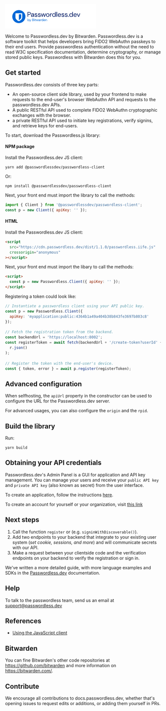 ![passwordless by bitwarden](<./Screenshot%202023-04-28%20at%2011.50.52%20AM%20(2).png>)

Welcome to Passwordless.dev by Bitwarden. Passwordless.dev is a software toolkit that helps developers bring FIDO2 WebAuthn passkeys to their end users. Provide passwordless authentication without the need to read W3C specification documentation, determine cryptography, or manage stored public keys. Passwordless with Bitwarden does this for you.

## Get started

Passwordless.dev consists of three key parts:

- An open-source client side library, used by your frontend to make requests to the end-user's browser WebAuthn API and requests to the passwordless.dev APIs.
- A public RESTful API used to complete FIDO2 WebAuthn cryptographic exchanges with the browser.
- a private RESTful API used to initiate key registrations, verify signins, and retrieve keys for end-users.

To start, download the Passwordless.js library:

#### NPM package

Install the Passwordless.dev JS client:

```console
yarn add @passwordlessdev/passwordless-client
```

Or:

```console
npm install @passwordlessdev/passwordless-client
```

Next, your front end must import the library to call the methods:

```js
import { Client } from '@passwordlessdev/passwordless-client';
const p = new Client({ apiKey: '' });
```

#### HTML

Install the Passwordless.dev JS client:

```html
<script
  src="https://cdn.passwordless.dev/dist/1.1.0/passwordless.iife.js"
  crossorigin="anonymous"
></script>
```

Next, your front end must import the libary to call the methods:

```html
<script>
  const p = new Passwordless.Client({ apiKey: '' });
</script>
```

Registering a token could look like:

```javascript
// Instantiate a passwordless client using your API public key.
const p = new Passwordless.Client({
  apiKey: 'myapplication:public:4364b1a49a404b38b843fe3697b803c8'
});

// Fetch the registration token from the backend.
const backendUrl = 'https://localhost:8002';
const registerToken = await fetch(backendUrl + '/create-token?userId' + userId).then((r) =>
  r.json()
);

// Register the token with the end-user's device.
const { token, error } = await p.register(registerToken);
```

## Advanced configuration

When selfhosting, the `apiUrl` property in the constructor can be used to configure the URL for the Passwordless.dev server.

For advanced usages, you can also configure the `origin` and the `rpid`.

## Build the library

Run:

```console
yarn build
```

## Obtaining your API credentials

Passwordless.dev's Admin Panel is a GUI for application and API key management. You can manage your users and receive your `public API key` and `private API key` (also known as secret) from the user interface.

To create an application, follow the instructions [here](https://docs.passwordless.dev/).

To create an account for yourself or your organization, visit [this link](https://admin.passwordless.dev/signup)

## Next steps

1. Call the function `register` or (e.g. `signinWithDiscoverable()`).
2. Add two endpoints to your backend that integrate to your existing user system (_set cookie, sessions, and more_) and will communicate secrets with our API.
3. Make a request between your clientside code and the verification endpoints on your backend to verify the registration or sign in.

We've written a more detailed guide, with more language examples and SDKs in the [Passwordless.dev](https://docs.passwordless.dev/guide/) documentation.

## Help

To talk to the passwordless team, send us an email at support@passwordless.dev

## References

- [Using the JavaScript client](https://docs.passwordless.dev/guide/frontend/javascript.html)

## Bitwarden

You can fine Bitwarden's other code repositories at https://github.com/bitwarden and more information on https://bitwarden.com/.

## Contribute

We encourage all contributions to docs.passwordless.dev, whether that's opening issues to request edits or additions, or adding them yourself in PRs.

